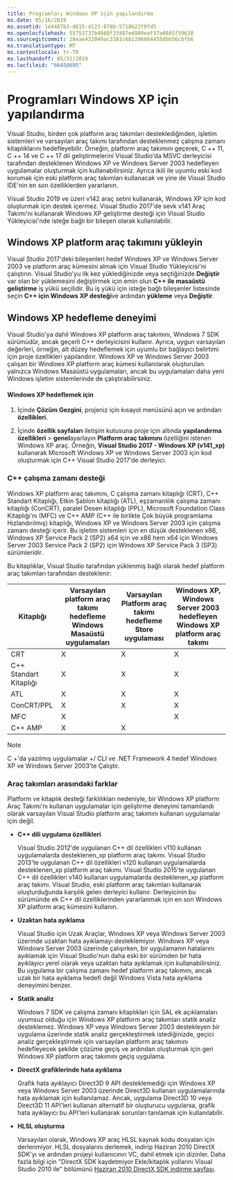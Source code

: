 ```yaml
---
title: Programları Windows XP için yapılandırma
ms.date: 05/16/2019
ms.assetid: 1e4487b3-d815-4123-878b-5718b22f0fd5
ms.openlocfilehash: 55753737b4868f33487ed980eaf37a8801f59638
ms.sourcegitcommit: 28eae422049ac3381c6b1206664455dbb56cbfb6
ms.translationtype: MT
ms.contentlocale: tr-TR
ms.lasthandoff: 05/31/2019
ms.locfileid: "66450695"
---
```

# <a name="configuring-programs-for-windows-xp"></a>Programları Windows XP için yapılandırma

Visual Studio, birden çok platform araç takımları desteklediğinden, işletim sistemleri ve varsayılan araç takımı tarafından desteklenmez çalışma zamanı kitaplıklarını hedefleyebilir. Örneğin, platform araç takımını geçerek, C ++ 11, C ++ 14 ve C ++ 17 dil geliştirmelerini Visual Studio'da MSVC derleyicisi tarafından desteklenen Windows XP ve Windows Server 2003 hedefleyen uygulamalar oluşturmak için kullanabilirsiniz. Ayrıca ikili ile uyumlu eski kod korumak için eski platform araç takımları kullanacak ve yine de Visual Studio IDE'nin en son özelliklerden yararlanın.

Visual Studio 2019 ve üzeri v142 araç setini kullanarak, Windows XP için kod oluşturmak için destek içermez. Visual Studio 2017'de sevk v141 Araç Takımı'nı kullanarak Windows XP geliştirme desteği için Visual Studio Yükleyicisi'nde isteğe bağlı bir bileşen olarak kullanılabilir.

## <a name="install-the-windows-xp-platform-toolset"></a>Windows XP platform araç takımını yükleyin

Visual Studio 2017'deki bileşenleri hedef Windows XP ve Windows Server 2003 ve platform araç kümesini almak için Visual Studio Yükleyicisi'ni çalıştırın. Visual Studio'yu ilk kez yüklediğinizde veya seçtiğinizde **Değiştir** var olan bir yüklemesini değiştirmek için emin olun **C++ ile masaüstü geliştirme** iş yükü seçilidir. Bu iş yükü için isteğe bağlı bileşenler listesinde seçin **C++ için Windows XP desteği**ve ardından **yükleme** veya **Değiştir**.

## <a name="windows-xp-targeting-experience"></a>Windows XP hedefleme deneyimi

Visual Studio'ya dahil Windows XP platform araç takımını, Windows 7 SDK sürümüdür, ancak geçerli C++ derleyicisini kullanır. Ayrıca, uygun varsayılan değerleri, örneğin, alt düzey hedeflemek için uyumlu bir bağlayıcı belirtimi için proje özellikleri yapılandırır. Windows XP ve Windows Server 2003 çalışan bir Windows XP platform araç kümesi kullanılarak oluşturulan yalnızca Windows Masaüstü uygulamaları, ancak bu uygulamaları daha yeni Windows işletim sistemlerinde de çalıştırabilirsiniz.

#### <a name="to-target-windows-xp"></a>Windows XP hedeflemek için

1. İçinde **Çözüm Gezgini**, projeniz için kısayol menüsünü açın ve ardından **özellikleri**.

1. İçinde **özellik sayfaları** iletişim kutusuna proje için altında **yapılandırma özellikleri** > **genel**ayarlayın **Platform araç takımını** özelliğini istenen Windows XP araç. Örneğin, **Visual Studio 2017 - Windows XP (v141_xp)** kullanarak Microsoft Windows XP ve Windows Server 2003 için kod oluşturmak için C++ Visual Studio 2017'de derleyici.

### <a name="c-runtime-support"></a>C++ çalışma zamanı desteği

Windows XP platform araç takımını, C çalışma zamanı kitaplığı (CRT), C++ Standart Kitaplığı, Etkin Şablon kitaplığı (ATL), eşzamanlılık çalışma zamanı kitaplığı (ConCRT), paralel Desen kitaplığı (PPL), Microsoft Foundation Class Kitaplığı'nı (MFC) ve C++ AMP (C++ ile birlikte Çok büyük programlama Hızlandırılmış) kitaplığı, Windows XP ve Windows Server 2003 için çalışma zamanı desteği içerir. Bu işletim sistemleri için en düşük desteklenen x86, Windows XP Service Pack 2 (SP2) x64 için ve x86 hem x64 için Windows Server 2003 Service Pack 2 (SP2) için Windows XP Service Pack 3 (SP3) sürümleridir.

Bu kitaplıklar, Visual Studio tarafından yüklenmiş bağlı olarak hedef platform araç takımları tarafından desteklenir:

|Kitaplığı|Varsayılan platform araç takımı hedefleme Windows Masaüstü uygulamaları|Varsayılan Platform araç takımı hedefleme Store uygulaması|Windows XP, Windows Server 2003 hedefleyen Windows XP platform araç takımı|
|---|---|---|---|
|CRT|X|X|X|
|C++ Standart Kitaplığı|X|X|X|
|ATL|X|X|X|
|ConCRT/PPL|X|X|X|
|MFC|X||X|
|C++ AMP|X|X||

> [!NOTE]
> C +'da yazılmış uygulamalar +/ CLI ve .NET Framework 4 hedef Windows XP ve Windows Server 2003'te Çalıştır.

### <a name="differences-between-the-toolsets"></a>Araç takımları arasındaki farklar

Platform ve kitaplık desteği farklılıkları nedeniyle, bir Windows XP platform Araç Takımı'nı kullanan uygulamalar için geliştirme deneyimi tamamlandı olarak varsayılan Visual Studio platform araç takımını kullanan uygulamalar için değil.

- **C++ dili uygulama özellikleri**

   Visual Studio 2012'de uygulanan C++ dil özellikleri v110 kullanan uygulamalarda desteklenen\_xp platform araç takımı. Visual Studio 2013'te uygulanan C++ dil özellikleri v120 kullanan uygulamalarda desteklenen\_xp platform araç takımı. Visual Studio 2015'te uygulanan C++ dil özellikleri v140 kullanan uygulamalarda desteklenen\_xp platform araç takımı. Visual Studio, eski platform araç takımları kullanarak oluşturduğunda karşılık gelen derleyici kullanır. Derleyicinin bu sürümünde ek C++ dil özelliklerinden yararlanmak için en son Windows XP platform araç kümesini kullanın.

- **Uzaktan hata ayıklama**

   Visual Studio için Uzak Araçlar, Windows XP veya Windows Server 2003 üzerinde uzaktan hata ayıklamayı desteklemiyor. Windows XP veya Windows Server 2003 üzerinde çalışırken, bir uygulamanın hatalarını ayıklamak için Visual Studio'nun daha eski bir sürümden bir hata ayıklayıcı yerel olarak veya uzaktan hata ayıklamak için kullanabilirsiniz. Bu uygulama bir çalışma zamanı hedef platform araç takımını, ancak uzak bir hata ayıklama hedefi değil Windows Vista hata ayıklama deneyimini benzer.

- **Statik analiz**

   Windows 7 SDK ve çalışma zamanı kitaplıkları için SAL ek açıklamaları uyumsuz olduğu için Windows XP platform araç takımları statik analiz desteklemez. Windows XP veya Windows Server 2003 destekleyen bir uygulama üzerinde statik analiz gerçekleştirmek istediğinizde, geçici analiz gerçekleştirmek için varsayılan platform araç takımını hedefleyecek şekilde çözüme geçiş ve ardından oluşturmak için geri Windows XP platform araç takımını geçiş uygulama.

- **DirectX grafiklerinde hata ayıklama**

   Grafik hata ayıklayıcı Direct3D 9 API desteklemediği için Windows XP veya Windows Server 2003 üzerinde Direct3D kullanan uygulamalarında hata ayıklamak için kullanılamaz. Ancak, uygulama Direct3D 10 veya Direct3D 11 API'leri kullanan alternatif bir oluşturucu uygularsa, grafik hata ayıklayıcı bu API'leri kullanarak sorunları tanılamak için kullanılabilir.

- **HLSL oluşturma**

   Varsayılan olarak, Windows XP araç HLSL kaynak kodu dosyaları için derlenmiyor. HLSL dosyalarını derlemek, indirip Haziran 2010 DirectX SDK'yı ve ardından projeyi kullanıcının VC, dahil etmek için dizinler. Daha fazla bilgi için "DirectX SDK kaydetmiyor Ekle/kitaplık yollarını Visual Studio 2010 ile" bölümünü [Haziran 2010 DirectX SDK indirme sayfası](https://www.microsoft.com/download/details.aspx?displaylang=en&id=6812).
